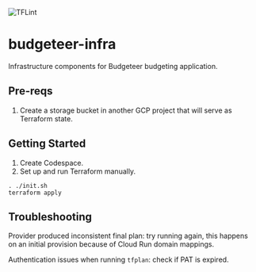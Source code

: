 ![TFLint](https://github.com/dfar-io/budgeteer-infra/actions/workflows/tflint.yml/badge.svg)

# budgeteer-infra

Infrastructure components for Budgeteer budgeting application.

## Pre-reqs

1. Create a storage bucket in another GCP project that will serve as Terraform state. 

## Getting Started

1. Create Codespace.
2. Set up and run Terraform manually.
```
. ./init.sh
terraform apply
```

## Troubleshooting

Provider produced inconsistent final plan: try running again, this happens on an
initial provision because of Cloud Run domain mappings.

Authentication issues when running `tfplan`: check if PAT is expired.